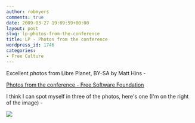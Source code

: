 ```yaml
---
author: robmyers
comments: true
date: 2009-03-27 19:09:59+00:00
layout: post
slug: lp-photos-from-the-conference
title: LP - Photos from the conference
wordpress_id: 1746
categories:
- Free Culture
---
```


Excellent photos from Libre Planet, BY-SA by Matt Hins -  
  
[Photos from the conference - Free Software Foundation](http://www.fsf.org/associate/meetings/2009/photos/)  
  
I think I can spot myself in three of the photos, here's one (I'm on the right of the image) -  
  
![](http://static.fsf.org/fsforg/img/lp2009/thumb_FSFunconf-29.jpg)


